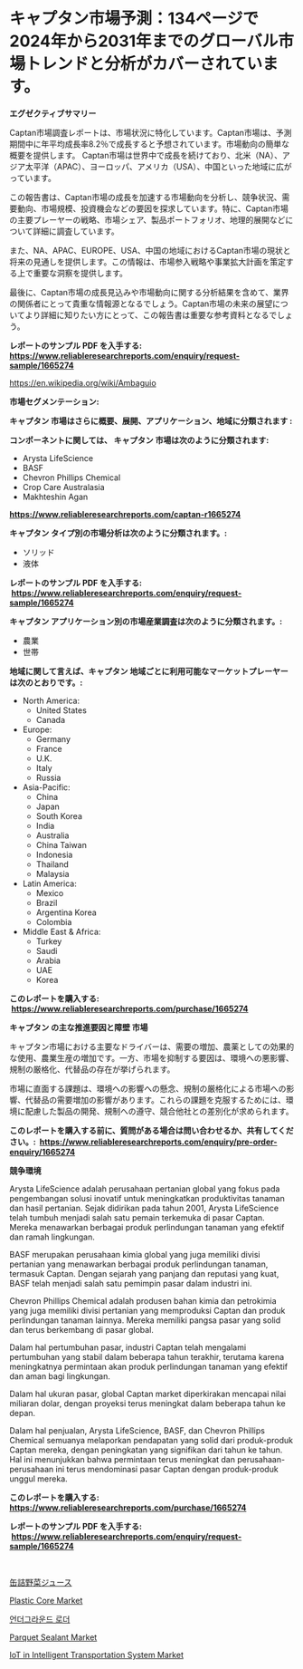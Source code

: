 <p><h1>キャプタン市場予測：134ページで2024年から2031年までのグローバル市場トレンドと分析がカバーされています。</h1></p><p><strong>エグゼクティブサマリー</strong></p>
<p><p>Captan市場調査レポートは、市場状況に特化しています。Captan市場は、予測期間中に年平均成長率8.2％で成長すると予想されています。市場動向の簡単な概要を提供します。 Captan市場は世界中で成長を続けており、北米（NA）、アジア太平洋（APAC）、ヨーロッパ、アメリカ（USA）、中国といった地域に広がっています。 </p><p>この報告書は、Captan市場の成長を加速する市場動向を分析し、競争状況、需要動向、市場規模、投資機会などの要因を探求しています。特に、Captan市場の主要プレーヤーの戦略、市場シェア、製品ポートフォリオ、地理的展開などについて詳細に調査しています。</p><p>また、NA、APAC、EUROPE、USA、中国の地域におけるCaptan市場の現状と将来の見通しを提供します。この情報は、市場参入戦略や事業拡大計画を策定する上で重要な洞察を提供します。</p><p>最後に、Captan市場の成長見込みや市場動向に関する分析結果を含めて、業界の関係者にとって貴重な情報源となるでしょう。Captan市場の未来の展望についてより詳細に知りたい方にとって、この報告書は重要な参考資料となるでしょう。</p></p>
<p><strong>レポートのサンプル PDF を入手する: <a href="https://www.reliableresearchreports.com/enquiry/request-sample/1665274">https://www.reliableresearchreports.com/enquiry/request-sample/1665274</a></strong></p>
<p><a href="https://en.wikipedia.org/wiki/Ambaguio">https://en.wikipedia.org/wiki/Ambaguio</a></p>
<p><strong>市場セグメンテーション:</strong></p>
<p><strong> キャプタン 市場はさらに概要、展開、アプリケーション、地域に分類されます :</strong></p>
<p><strong>コンポーネントに関しては、 キャプタン 市場は次のように分類されます: &nbsp;</strong></p>
<p><ul><li>Arysta LifeScience</li><li>BASF</li><li>Chevron Phillips Chemical</li><li>Crop Care Australasia</li><li>Makhteshin Agan</li></ul></p>
<p><strong><a href="https://www.reliableresearchreports.com/captan-r1665274">https://www.reliableresearchreports.com/captan-r1665274</a></strong></p>
<p><strong> キャプタン タイプ別の市場分析は次のように分類されます。:</strong></p>
<p><ul><li>ソリッド</li><li>液体</li></ul></p>
<p><strong>レポートのサンプル PDF を入手する: &nbsp;<a href="https://www.reliableresearchreports.com/enquiry/request-sample/1665274">https://www.reliableresearchreports.com/enquiry/request-sample/1665274</a></strong></p>
<p><strong> キャプタン アプリケーション別の市場産業調査は次のように分類されます。:</strong></p>
<p><ul><li>農業</li><li>世帯</li></ul></p>
<p><strong>地域に関して言えば、キャプタン 地域ごとに利用可能なマーケットプレーヤーは次のとおりです。:</strong></p>
<p><ul>
    <li>
        North America:
        <ul>
            <li>United States</li>
            <li>Canada</li>
        </ul>
    </li>
    <li>
        Europe:
        <ul>
            <li>Germany</li>
            <li>France</li>
            <li>U.K.</li>
            <li>Italy</li>
            <li>Russia</li>
        </ul>
    </li>
    <li>
        Asia-Pacific:
        <ul>
            <li>China</li>
            <li>Japan</li>
            <li>South Korea</li>
            <li>India</li>
            <li>Australia</li>
            <li>China Taiwan</li>
            <li>Indonesia</li>
            <li>Thailand</li>
            <li>Malaysia</li>
        </ul>
    </li>
    <li>
        Latin America:
        <ul>
            <li>Mexico</li>
            <li>Brazil</li>
            <li>Argentina Korea</li>
            <li>Colombia</li>
        </ul>
    </li>
    <li>
        Middle East & Africa:
        <ul>
            <li>Turkey</li>
            <li>Saudi</li>
            <li>Arabia</li>
            <li>UAE</li>
            <li>Korea</li>
        </ul>
    </li>
    </ul></p>
<p><strong>このレポートを購入する: &nbsp;<a href="https://www.reliableresearchreports.com/purchase/1665274">https://www.reliableresearchreports.com/purchase/1665274</a></strong></p>
<p><strong>キャプタン の主な推進要因と障壁 市場</strong></p>
<p><p>キャプタン市場における主要なドライバーは、需要の増加、農薬としての効果的な使用、農業生産の増加です。一方、市場を抑制する要因は、環境への悪影響、規制の厳格化、代替品の存在が挙げられます。</p><p>市場に直面する課題は、環境への影響への懸念、規制の厳格化による市場への影響、代替品の需要増加の影響があります。これらの課題を克服するためには、環境に配慮した製品の開発、規制への遵守、競合他社との差別化が求められます。</p></p>
<p><strong>このレポートを購入する前に、質問がある場合は問い合わせるか、共有してください。:&nbsp; <a href="https://www.reliableresearchreports.com/enquiry/pre-order-enquiry/1665274">https://www.reliableresearchreports.com/enquiry/pre-order-enquiry/1665274</a></strong></p>
<p><strong>競争環境</strong></p>
<p><p>Arysta LifeScience adalah perusahaan pertanian global yang fokus pada pengembangan solusi inovatif untuk meningkatkan produktivitas tanaman dan hasil pertanian. Sejak didirikan pada tahun 2001, Arysta LifeScience telah tumbuh menjadi salah satu pemain terkemuka di pasar Captan. Mereka menawarkan berbagai produk perlindungan tanaman yang efektif dan ramah lingkungan.</p><p>BASF merupakan perusahaan kimia global yang juga memiliki divisi pertanian yang menawarkan berbagai produk perlindungan tanaman, termasuk Captan. Dengan sejarah yang panjang dan reputasi yang kuat, BASF telah menjadi salah satu pemimpin pasar dalam industri ini.</p><p>Chevron Phillips Chemical adalah produsen bahan kimia dan petrokimia yang juga memiliki divisi pertanian yang memproduksi Captan dan produk perlindungan tanaman lainnya. Mereka memiliki pangsa pasar yang solid dan terus berkembang di pasar global.</p><p>Dalam hal pertumbuhan pasar, industri Captan telah mengalami pertumbuhan yang stabil dalam beberapa tahun terakhir, terutama karena meningkatnya permintaan akan produk perlindungan tanaman yang efektif dan aman bagi lingkungan.</p><p>Dalam hal ukuran pasar, global Captan market diperkirakan mencapai nilai miliaran dolar, dengan proyeksi terus meningkat dalam beberapa tahun ke depan.</p><p>Dalam hal penjualan, Arysta LifeScience, BASF, dan Chevron Phillips Chemical semuanya melaporkan pendapatan yang solid dari produk-produk Captan mereka, dengan peningkatan yang signifikan dari tahun ke tahun. Hal ini menunjukkan bahwa permintaan terus meningkat dan perusahaan-perusahaan ini terus mendominasi pasar Captan dengan produk-produk unggul mereka.</p></p>
<p><strong>このレポートを購入する: &nbsp; <a href="https://www.reliableresearchreports.com/purchase/1665274">https://www.reliableresearchreports.com/purchase/1665274</a></strong></p>
<p><strong>レポートのサンプル PDF を入手する: &nbsp;<a href="https://www.reliableresearchreports.com/enquiry/request-sample/1665274">https://www.reliableresearchreports.com/enquiry/request-sample/1665274</a></strong><strong></strong></p>
<p>&nbsp;</p>
<p><p><a href="https://github.com/TerrellConn/Market-Research-Report-List-2/blob/main/201334014615.md">缶詰野菜ジュース</a></p><p><a href="https://github.com/YashRP12/Market-Research-Report-List-5/blob/main/plastic-core-market.md">Plastic Core Market</a></p><p><a href="https://github.com/shampaakter36/Market-Research-Report-List-1/blob/main/950953221001.md">언더그라운드 로더</a></p><p><a href="https://github.com/xvyfpyhu18/Market-Research-Report-List-1/blob/main/parquet-sealant-market.md">Parquet Sealant Market</a></p><p><a href="https://issuu.com/reportprime-2/docs/iot-in-intelligent-transportation-system-market-si">IoT in Intelligent Transportation System Market</a></p></p>